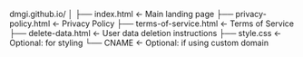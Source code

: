 dmgi.github.io/
│
├── index.html              ← Main landing page
├── privacy-policy.html     ← Privacy Policy
├── terms-of-service.html   ← Terms of Service
├── delete-data.html         ← User data deletion instructions
├── style.css               ← Optional: for styling
└── CNAME                   ← Optional: if using custom domain
